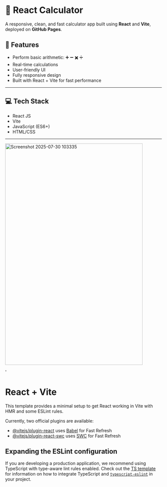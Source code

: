 # 🔢 React Calculator

A responsive, clean, and fast calculator app built using **React** and **Vite**, deployed on **GitHub Pages**.


## 🚀 Features

- Perform basic arithmetic: ➕ ➖ ✖️ ➗
- Real-time calculations
- User-friendly UI
- Fully responsive design
- Built with React + Vite for fast performance

---

## 💻 Tech Stack

- React JS
- Vite
- JavaScript (ES6+)
- HTML/CSS

---

<img width="442" height="711" alt="Screenshot 2025-07-30 103335" src="https://github.com/user-attachments/assets/7160b2aa-2142-48f5-a110-4d2c686ccb17" />







'

# React + Vite

This template provides a minimal setup to get React working in Vite with HMR and some ESLint rules.

Currently, two official plugins are available:

- [@vitejs/plugin-react](https://github.com/vitejs/vite-plugin-react/blob/main/packages/plugin-react) uses [Babel](https://babeljs.io/) for Fast Refresh
- [@vitejs/plugin-react-swc](https://github.com/vitejs/vite-plugin-react/blob/main/packages/plugin-react-swc) uses [SWC](https://swc.rs/) for Fast Refresh

## Expanding the ESLint configuration

If you are developing a production application, we recommend using TypeScript with type-aware lint rules enabled. Check out the [TS template](https://github.com/vitejs/vite/tree/main/packages/create-vite/template-react-ts) for information on how to integrate TypeScript and [`typescript-eslint`](https://typescript-eslint.io) in your project.
